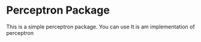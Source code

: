 # Perceptron Package

This is a simple perceptron package. You can use
It is am implementation of perceptron